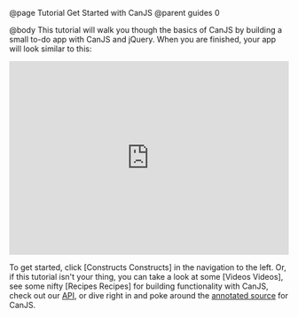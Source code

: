 @page Tutorial Get Started with CanJS
@parent guides 0

@body
This tutorial will walk you though the basics of CanJS by building a small
to-do app with CanJS and jQuery. When you are finished, your app will look
similar to this:

<iframe width="100%" height="350" src="http://www.youtube.com/embed/GdT4Oq6ZQ68" frameborder="0" allowfullscreen></iframe>

To get started, click [Constructs Constructs] in the navigation to the left. Or, if this
tutorial isn't your thing, you can take a look at some [Videos Videos], see
some nifty [Recipes Recipes] for building functionality with CanJS, check out
our [API](../docs/index.html), or dive right in and poke around the [annotated source](http://canjs.com/release/latest/docs/can.jquery.html) for CanJS.
